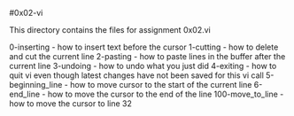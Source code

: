 #0x02-vi

This directory contains the files for assignment 0x02.vi

0-inserting - how to insert text before the cursor
1-cutting - how to delete and cut the current line
2-pasting - how to paste lines in the buffer after the current line
3-undoing - how to undo what you just did
4-exiting - how to quit vi even though latest changes have not been saved for this vi call
5-beginning_line - how to move cursor to the start of the current line
6-end_line - how to move the cursor to the end of the line
100-move_to_line - how to move the cursor to line 32
